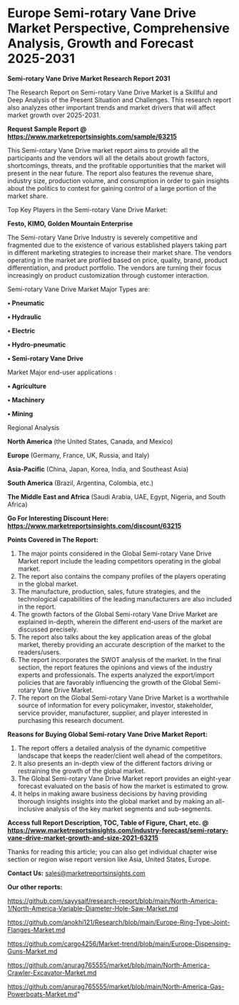 # Europe Semi-rotary Vane Drive Market Perspective, Comprehensive Analysis, Growth and Forecast 2025-2031

<strong>Semi-rotary Vane Drive Market Research Report 2031</strong>

The Research Report on Semi-rotary Vane Drive Market is a Skillful and Deep Analysis of the Present Situation and Challenges. This research report also analyzes other important trends and market drivers that will affect market growth over 2025-2031.

<strong>Request Sample Report @ <a href=https://www.marketreportsinsights.com/sample/63215>https://www.marketreportsinsights.com/sample/63215</a></strong>

This Semi-rotary Vane Drive market report aims to provide all the participants and the vendors will all the details about growth factors, shortcomings, threats, and the profitable opportunities that the market will present in the near future. The report also features the revenue share, industry size, production volume, and consumption in order to gain insights about the politics to contest for gaining control of a large portion of the market share.

Top Key Players in the Semi-rotary Vane Drive Market:

<strong>Festo, KIMO, Golden Mountain Enterprise</strong>

The Semi-rotary Vane Drive Industry is severely competitive and fragmented due to the existence of various established players taking part in different marketing strategies to increase their market share. The vendors operating in the market are profiled based on price, quality, brand, product differentiation, and product portfolio. The vendors are turning their focus increasingly on product customization through customer interaction.

Semi-rotary Vane Drive Market Major Types are:

<strong>• Pneumatic

• Hydraulic

• Electric

• Hydro-pneumatic

• Semi-rotary Vane Drive</strong>

Market Major end-user applications :

<strong>• Agriculture

• Machinery

• Mining</strong>

Regional Analysis

</u><strong><b>North America</b></strong> (the United States, Canada, and Mexico)

<strong><b>Europe </b></strong>(Germany, France, UK, Russia, and Italy)

<strong><b>Asia-Pacific</b></strong> (China, Japan, Korea, India, and Southeast Asia)

<strong><b>South America</b></strong> (Brazil, Argentina, Colombia, etc.)

<strong><b>The Middle East and Africa</b></strong> (Saudi Arabia, UAE, Egypt, Nigeria, and South Africa)

<strong>Go For Interesting Discount Here: <a href=https://www.marketreportsinsights.com/discount/63215>https://www.marketreportsinsights.com/discount/63215</a></strong>

<strong>Points Covered in The Report:</strong>
<ol>
  <li>The major points considered in the Global Semi-rotary Vane Drive Market report include the leading competitors operating in the global market.</li>
  <li>The report also contains the company profiles of the players operating in the global market.</li>
  <li>The manufacture, production, sales, future strategies, and the technological capabilities of the leading manufacturers are also included in the report.</li>
  <li>The growth factors of the Global Semi-rotary Vane Drive Market are explained in-depth, wherein the different end-users of the market are discussed precisely.</li>
  <li>The report also talks about the key application areas of the global market, thereby providing an accurate description of the market to the readers/users.</li>
  <li>The report incorporates the SWOT analysis of the market. In the final section, the report features the opinions and views of the industry experts and professionals. The experts analyzed the export/import policies that are favorably influencing the growth of the Global Semi-rotary Vane Drive Market.</li>
  <li>The report on the Global Semi-rotary Vane Drive Market is a worthwhile source of information for every policymaker, investor, stakeholder, service provider, manufacturer, supplier, and player interested in purchasing this research document.</li>
</ol>
<strong>Reasons for Buying Global Semi-rotary Vane Drive Market Report:</strong>

<ol>
  <li>The report offers a detailed analysis of the dynamic competitive landscape that keeps the reader/client well ahead of the competitors.</li>
  <li>It also presents an in-depth view of the different factors driving or restraining the growth of the global market.</li>
  <li>The Global Semi-rotary Vane Drive Market report provides an eight-year forecast evaluated on the basis of how the market is estimated to grow.</li>
  <li>It helps in making aware business decisions by having providing thorough insights insights into the global market and by making an all-inclusive analysis of the key market segments and sub-segments.</li>
</ol>
<strong>Access full Report Description, TOC, Table of Figure, Chart, etc. @ <a href=https://www.marketreportsinsights.com/industry-forecast/semi-rotary-vane-drive-market-growth-and-size-2021-63215>https://www.marketreportsinsights.com/industry-forecast/semi-rotary-vane-drive-market-growth-and-size-2021-63215</a></strong>


Thanks for reading this article; you can also get individual chapter wise section or region wise report version like Asia, United States, Europe.

<strong>Contact Us:</strong>
sales@marketreportsinsights.com

<strong>Our other reports:</strong>

<a href=https://github.com/sayysaif/research-report/blob/main/North-America-1/North-America-Variable-Diameter-Hole-Saw-Market.md>https://github.com/sayysaif/research-report/blob/main/North-America-1/North-America-Variable-Diameter-Hole-Saw-Market.md</a>

<a href=https://github.com/anokhi121/Research/blob/main/Europe-Ring-Type-Joint-Flanges-Market.md>https://github.com/anokhi121/Research/blob/main/Europe-Ring-Type-Joint-Flanges-Market.md</a>

<a href=https://github.com/cargo4256/Market-trend/blob/main/Europe-Dispensing-Guns-Market.md>https://github.com/cargo4256/Market-trend/blob/main/Europe-Dispensing-Guns-Market.md</a>

<a href=https://github.com/anurag765555/market/blob/main/North-America-Crawler-Excavator-Market.md>https://github.com/anurag765555/market/blob/main/North-America-Crawler-Excavator-Market.md</a>

<a href=https://github.com/anurag765555/market/blob/main/North-America-Gas-Powerboats-Market.md>https://github.com/anurag765555/market/blob/main/North-America-Gas-Powerboats-Market.md</a>"
